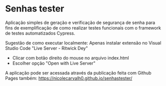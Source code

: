 ﻿# Senhas tester

Aplicação simples de geração e verificação de segurança de senha para fins de exemplificação de como realizar testes funcionais com o framework de testes automatizados Cypress.

Sugestão de como executar localmente:
Apenas instalar extensão no Visual Studio Code "Live Server - Ritwick Dey"
- Clicar com botão direito do mouse no arquivo index.html
- Escolher opção "Open with Live Server"

A aplicação pode ser acessada através da publicação feita com Github Pages também: https://nicolecarvalh0.github.io/senhastester/
